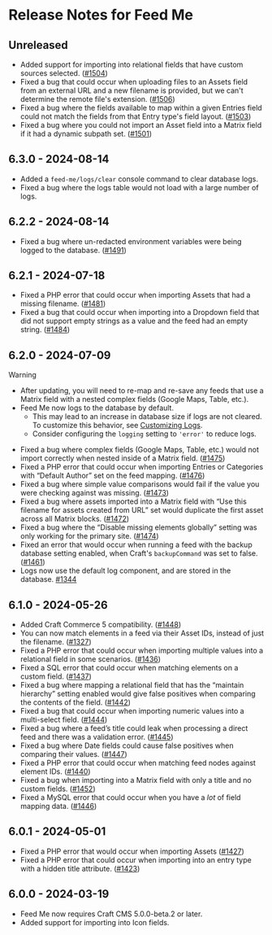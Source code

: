 # Release Notes for Feed Me

## Unreleased
- Added support for importing into relational fields that have custom sources selected. ([#1504](https://github.com/craftcms/feed-me/pull/1504))
- Fixed a bug that could occur when uploading files to an Assets field from an external URL and a new filename is provided, but we can't determine the remote file's extension. ([#1506](https://github.com/craftcms/feed-me/pull/1506))
- Fixed a bug where the fields available to map within a given Entries field could not match the fields from that Entry type's field layout. ([#1503](https://github.com/craftcms/feed-me/pull/1503))
- Fixed a bug where you could not import an Asset field into a Matrix field if it had a dynamic subpath set. ([#1501](https://github.com/craftcms/feed-me/pull/1501))

## 6.3.0 - 2024-08-14

- Added a `feed-me/logs/clear` console command to clear database logs.
- Fixed a bug where the logs table would not load with a large number of logs.

## 6.2.2 - 2024-08-14

- Fixed a bug where un-redacted environment variables were being logged to the database. ([#1491](https://github.com/craftcms/feed-me/issues/1491))

## 6.2.1 - 2024-07-18

- Fixed a PHP error that could occur when importing Assets that had a missing filename. ([#1481](https://github.com/craftcms/feed-me/pull/1481))
- Fixed a bug that could occur when importing into a Dropdown field that did not support empty strings as a value and the feed had an empty string. ([#1484](https://github.com/craftcms/feed-me/pull/1484))

## 6.2.0 - 2024-07-09

> [!WARNING]
> - After updating, you will need to re-map and re-save any feeds that use a Matrix field with a nested complex fields (Google Maps, Table, etc.).
> - Feed Me now logs to the database by default.
>   - This may lead to an increase in database size if logs are not cleared. To customize this behavior, see [Customizing Logs](README.md#customizing-logs).
>   - Consider configuring the `logging` setting to `'error'` to reduce logs.

- Fixed a bug where complex fields (Google Maps, Table, etc.) would not import correctly when nested inside of a Matrix field. ([#1475](https://github.com/craftcms/feed-me/pull/1475))
- Fixed a PHP error that could occur when importing Entries or Categories with “Default Author” set on the feed mapping. ([#1476](https://github.com/craftcms/feed-me/pull/1476))
- Fixed a bug where simple value comparisons would fail if the value you were checking against was missing. ([#1473](https://github.com/craftcms/feed-me/pull/1473))
- Fixed a bug where assets imported into a Matrix field with “Use this filename for assets created from URL” set would duplicate the first asset across all Matrix blocks. ([#1472](https://github.com/craftcms/feed-me/pull/1472))
- Fixed a bug where the “Disable missing elements globally” setting was only working for the primary site. ([#1474](https://github.com/craftcms/feed-me/pull/1474))
- Fixed an error that would occur when running a feed with the backup database setting enabled, when Craft's `backupCommand` was set to false. ([#1461](https://github.com/craftcms/feed-me/pull/1461))
- Logs now use the default log component, and are stored in the database. [#1344](https://github.com/craftcms/feed-me/issues/1344)

## 6.1.0 - 2024-05-26

- Added Craft Commerce 5 compatibility. ([#1448](https://github.com/craftcms/feed-me/pull/1448/))
- You can now match elements in a feed via their Asset IDs, instead of just the filename. ([#1327](https://github.com/craftcms/feed-me/pull/1327))
- Fixed a PHP error that could occur when importing multiple values into a relational field in some scenarios. ([#1436](https://github.com/craftcms/feed-me/pull/1436))
- Fixed a SQL error that could occur when matching elements on a custom field. ([#1437](https://github.com/craftcms/feed-me/pull/1437))
- Fixed a bug where mapping a relational field that has the “maintain hierarchy” setting enabled would give false positives when comparing the contents of the field. ([#1442](https://github.com/craftcms/feed-me/pull/1442))
- Fixed a bug that could occur when importing numeric values into a multi-select field.  ([#1444](https://github.com/craftcms/feed-me/pull/1444))
- Fixed a bug where a feed’s title could leak when processing a direct feed and there was a validation error. ([#1445](https://github.com/craftcms/feed-me/pull/1445))
- Fixed a bug where Date fields could cause false positives when comparing their values. ([#1447](https://github.com/craftcms/feed-me/pull/1447))
- Fixed a PHP error that could occur when matching feed nodes against element IDs. ([#1440](https://github.com/craftcms/feed-me/pull/1440))
- Fixed a bug when importing into a Matrix field with only a title and no custom fields. ([#1452](https://github.com/craftcms/feed-me/pull/1452))
- Fixed a MySQL error that could occur when you have a _lot_ of field mapping data. ([#1446](https://github.com/craftcms/feed-me/pull/1446))

## 6.0.1 - 2024-05-01

- Fixed a PHP error that would occur when importing Assets ([#1427](https://github.com/craftcms/feed-me/pull/1427))
- Fixed a PHP error that could occur when importing into an entry type with a hidden title attribute. ([#1423](https://github.com/craftcms/feed-me/pull/1423))

## 6.0.0 - 2024-03-19

- Feed Me now requires Craft CMS 5.0.0-beta.2 or later.
- Added support for importing into Icon fields.
